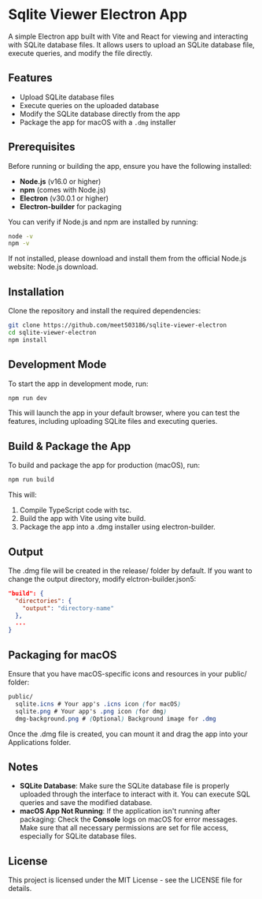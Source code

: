 # Sqlite Viewer Electron App

A simple Electron app built with Vite and React for viewing and interacting with SQLite database files. It allows users to upload an SQLite database file, execute queries, and modify the file directly.

## Features

- Upload SQLite database files
- Execute queries on the uploaded database
- Modify the SQLite database directly from the app
- Package the app for macOS with a `.dmg` installer

## Prerequisites

Before running or building the app, ensure you have the following installed:

- **Node.js** (v16.0 or higher)
- **npm** (comes with Node.js)
- **Electron** (v30.0.1 or higher)
- **Electron-builder** for packaging

You can verify if Node.js and npm are installed by running:

```bash
node -v
npm -v
```

If not installed, please download and install them from the official Node.js website: Node.js download.

## Installation

Clone the repository and install the required dependencies:

```bash
git clone https://github.com/meet503186/sqlite-viewer-electron
cd sqlite-viewer-electron
npm install

```

## Development Mode

To start the app in development mode, run:

```bash
npm run dev
```

This will launch the app in your default browser, where you can test the features, including uploading SQLite files and executing queries.

## Build & Package the App

To build and package the app for production (macOS), run:

```bash
npm run build
```

This will:

1. Compile TypeScript code with tsc.
2. Build the app with Vite using vite build.
3. Package the app into a .dmg installer using electron-builder.

## Output

The .dmg file will be created in the release/ folder by default. If you want to change the output directory, modify elctron-builder.json5:

```json
"build": {
  "directories": {
    "output": "directory-name"
  },
  ...
}
```

## Packaging for macOS

Ensure that you have macOS-specific icons and resources in your public/ folder:

```scss
public/
  sqlite.icns # Your app's .icns icon (for macOS)
  sqlite.png # Your app's .png icon (for dmg)
  dmg-background.png # (Optional) Background image for .dmg
```

Once the .dmg file is created, you can mount it and drag the app into your Applications folder.

## Notes

- **SQLite Database**: Make sure the SQLite database file is properly uploaded through the interface to interact with it. You can execute SQL queries and save the modified database.
- **macOS App Not Running**: If the application isn't running after packaging:
  Check the **Console** logs on macOS for error messages.
  Make sure that all necessary permissions are set for file access, especially for SQLite database files.

## License

This project is licensed under the MIT License - see the LICENSE file for details.
